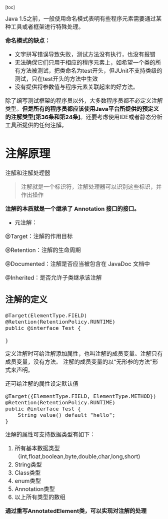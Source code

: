 [toc]

<font size = "4">
Java 1.5之前，一般使用命名模式表明有些程序元素需要通过某种工具或者框架进行特殊处理。

**命名模式的缺点：**
- 文字拼写错误导致失败，测试方法没有执行，也没有报错  
- 无法确保它们只用于相应的程序元素上，如希望一个类的所有方法被测试，把类命名为test开头，但JUnit不支持类级的测试，只在test开头的方法中生效 
- 没有提供将参数值与程序元素关联起来的好方法。


除了编写测试框架的程序员以外，大多数程序员都不必定义注解类型。**但是所有的程序员都应该使用Java平台所提供的预定义的注解类型[第36条和第24条]**。还要考虑使用IDE或者静态分析工具所提供的任何注解。

# 注解原理

注解和注解处理器

> 注解就是一个标识符，注解处理器可以识别这些标识，并作出操作

**注解的本质就是一个继承了 Annotation 接口的接口。**

- 元注解：

@Target：注解的作用目标

@Retention：注解的生命周期

@Documented：注解是否应当被包含在 JavaDoc 文档中

@Inherited：是否允许子类继承该注解

## 注解的定义

```
@Target(ElementType.FIELD)
@Retention(RetentionPolicy.RUNTIME)
public @interface Test {

}
```
定义注解时可给注解添加属性，也叫注解的成员变量。注解只有成员变量，没有方法。 
注解的成员变量的以“无形参的方法”形式来声明。

还可给注解的属性设定默认值
```
@Target({ElementType.FIELD, ElementType.METHOD})
@Retention(RetentionPolicy.RUNTIME)
public @interface Test {
    String value() default "hello";
}
```
注解的属性可支持数据类型有如下： 
1. 所有基本数据类型（int,float,boolean,byte,double,char,long,short) 
2. String类型 
3. Class类型 
4. enum类型 
5. Annotation类型 
6. 以上所有类型的数组

**通过重写AnnotatedElement类，可以实现对注解的处理**
</font>